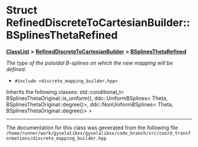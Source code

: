 

# Struct RefinedDiscreteToCartesianBuilder::BSplinesThetaRefined



[**ClassList**](annotated.md) **>** [**RefinedDiscreteToCartesianBuilder**](classRefinedDiscreteToCartesianBuilder.md) **>** [**BSplinesThetaRefined**](structRefinedDiscreteToCartesianBuilder_1_1BSplinesThetaRefined.md)



_The type of the poloidal B-splines on which the new mapping will be defined._ 

* `#include <discrete_mapping_builder.hpp>`



Inherits the following classes: std::conditional_t< BSplinesThetaOriginal::is_uniform(), ddc::UniformBSplines< Theta, BSplinesThetaOriginal::degree()>, ddc::NonUniformBSplines< Theta, BSplinesThetaOriginal::degree()> >































































------------------------------
The documentation for this class was generated from the following file `/home/runner/work/gyselalibxx/gyselalibxx/code_branch/src/coord_transformations/discrete_mapping_builder.hpp`

